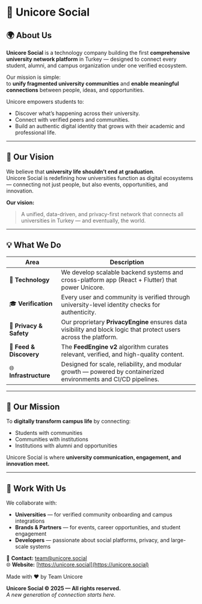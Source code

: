 # 🦄 Unicore Social

## 🌍 About Us

**Unicore Social** is a technology company building the first **comprehensive university network platform** in Turkey — designed to connect every student, alumni, and campus organization under one verified ecosystem.

Our mission is simple:  
to **unify fragmented university communities** and **enable meaningful connections** between people, ideas, and opportunities.

Unicore empowers students to:
- Discover what’s happening across their university.
- Connect with verified peers and communities.
- Build an authentic digital identity that grows with their academic and professional life.

---

## 🚀 Our Vision

We believe that **university life shouldn’t end at graduation**.  
Unicore Social is redefining how universities function as digital ecosystems — connecting not just people, but also events, opportunities, and innovation.

**Our vision:**  
> A unified, data-driven, and privacy-first network that connects all universities in Turkey — and eventually, the world.

---

## 💡 What We Do

| Area | Description |
|------|--------------|
| 🧠 **Technology** | We develop scalable backend systems and cross-platform app (React + Flutter) that power Unicore. |
| 🎓 **Verification** | Every user and community is verified through university-level identity checks for authenticity. |
| 🔐 **Privacy & Safety** | Our proprietary **PrivacyEngine** ensures data visibility and block logic that protect users across the platform. |
| 🔄 **Feed & Discovery** | The **FeedEngine v2** algorithm curates relevant, verified, and high-quality content. |
| 🌐 **Infrastructure** | Designed for scale, reliability, and modular growth — powered by containerized environments and CI/CD pipelines. |

---

## 🧭 Our Mission

To **digitally transform campus life** by connecting:
- Students with communities  
- Communities with institutions  
- Institutions with alumni and opportunities  

Unicore Social is where **university communication, engagement, and innovation meet.**

---

## 🤝 Work With Us

We collaborate with:
- **Universities** — for verified community onboarding and campus integrations  
- **Brands & Partners** — for events, career opportunities, and student engagement  
- **Developers** — passionate about social platforms, privacy, and large-scale systems  

📩 **Contact:** team@unicore.social  
🌐 **Website:** [https://unicore.social](https://unicore.social)

Made with ❤️ by Team Unicore

**Unicore Social © 2025 — All rights reserved.**  
_A new generation of connection starts here._
